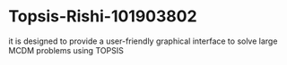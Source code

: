 # Topsis-Rishi-101903802
 it is designed to provide a user-friendly graphical interface to solve large MCDM problems using TOPSIS
